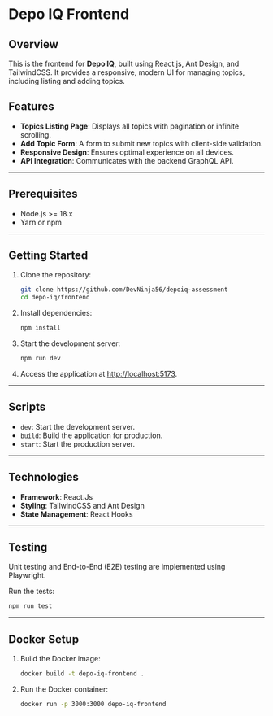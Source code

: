 # Depo IQ Frontend

## Overview

This is the frontend for **Depo IQ**, built using React.js, Ant Design, and TailwindCSS. It provides a responsive, modern UI for managing topics, including listing and adding topics.

## Features

- **Topics Listing Page**: Displays all topics with pagination or infinite scrolling.
- **Add Topic Form**: A form to submit new topics with client-side validation.
- **Responsive Design**: Ensures optimal experience on all devices.
- **API Integration**: Communicates with the backend GraphQL API.

---

## Prerequisites

- Node.js >= 18.x
- Yarn or npm

---

## Getting Started

1. Clone the repository:
   ```bash
   git clone https://github.com/DevNinja56/depoiq-assessment
   cd depo-iq/frontend
   ```
2. Install dependencies:
   ```bash
   npm install
   ```
3. Start the development server:
   ```bash
   npm run dev
   ```
4. Access the application at [http://localhost:5173](http://localhost:5173).

---

## Scripts

- `dev`: Start the development server.
- `build`: Build the application for production.
- `start`: Start the production server.

---

## Technologies

- **Framework**: React.Js
- **Styling**: TailwindCSS and Ant Design
- **State Management**: React Hooks

---

## Testing

Unit testing and End-to-End (E2E) testing are implemented using Playwright.

Run the tests:

```bash
npm run test
```

---

## Docker Setup

1. Build the Docker image:
   ```bash
   docker build -t depo-iq-frontend .
   ```
2. Run the Docker container:
   ```bash
   docker run -p 3000:3000 depo-iq-frontend
   ```
